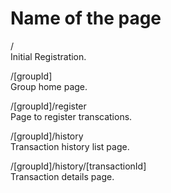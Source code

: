 # Name of the page

/<br>
Initial Registration.

/[groupId]<br>
Group home page.

/[groupId]/register<br>
Page to register transcations.

/[groupId]/history<br>
Transaction history list page.

/[groupId]/history/[transactionId]<br>
Transaction details page.

